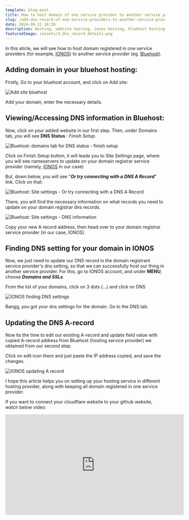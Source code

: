 ```yaml
---
template: blog-post
title: How to host domain of one service provider to another service provider
slug: /add-dns-record-of-one-service-providers-to-another-service-provider
date: 2024-09-22 18:20
description: Hosting, website hosting, ionos hosting, bluehost hosting
featuredImage: /assets/3_dns_record_details.png
---
```

In this aticle, we will see how to host domain registered in one service providers (for example, [IONOS](https://ionos.co.uk)) to another service provider (eg. [Bluehost](https://www.bluehost.com)).

## Adding domain in your bluehost hosting:

Firstly, Go to your bluehost account, and click on Add site:

![Add site bluehost](/assets/0_bluehost-add-site.png "Bluehost Add Site")

Add your domain, enter the necessary details. 

## Viewing/Accessing DNS information in Bluehost:

Now, click on your added website in our first step. Then, under Domains tab, you will see **DNS Status** : *Finish Setup*.

![Bluehost: domains tab for DNS status - finish setup](/assets/1_showing-bluehost.png "Bluehost: domains tab for DNS status - finish setup")

Click on Finish Setup button, it will leads you to Site Settings page, where you will see nameservers to update on your domain registrar service provider (namely, [IONOS](https://ionos.co.uk) in our case)

But, down below, you will see "***Or try connecting with a DNS A Record***" link. Click on that:

![Bluehost: Site settings - Or try connecting with a DNS A Record](/assets/2_try_dns_records.png "Bluehost: Site settings - Or try connecting with a DNS A Record")

There, you will find the necessary information on what records you need to update on your domain registrar dns records. 

![Bluehost: Site settings - DNS information](/assets/3_dns_record_details.png "Bluehost: Site settings - DNS information")

Copy your new A record address, then head over to your domain registrar service provider (in our case, IONOS).

## Finding DNS setting for your domain in IONOS

Now, we just need to update our DNS record in the domain registrant service provider's dns setting, so that we can successfully host our thing in another service provider. For this, go to IONOS account, and under **MENU**, choose ***Domains and SSLs***. 

From the list of your domains, click on 3 dots (...) and click on DNS

![IONOS finding DNS settings](/assets/4_ionos_find_dns.png "IONOS finding DNS settings")

Bangg, you got your dns settings for the domain. Go to the DNS tab.

## Updating the DNS A-record

Now its the time to edit our existing A-record and update field value with copied A-record address from Bluehost (hosting service provider) we obtained from our second step. 

Click on edit icon there and just paste the IP address copied, and save the changes.

![IONOS updating A record](/assets/5_dns_record_a_ionos.png "IONOS updating A record")

I hope this article helps you on setting up your hosting service in different hosting provider, along with keeping all domain registered in one service provider. 

If you want to connect your cloudflare website to your github website, watch below video:



<iframe width="560" height="315" src="https://www.youtube.com/embed/LcQZs6ii2Zk?si=upIzyfn0idyN-_mO" title="YouTube video player" frameborder="0" allow="accelerometer; autoplay; clipboard-write; encrypted-media; gyroscope; picture-in-picture; web-share" referrerpolicy="strict-origin-when-cross-origin" allowfullscreen></iframe>